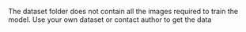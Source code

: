 The dataset folder does not contain all the images required to train the model. Use your own dataset or contact author to get the data
